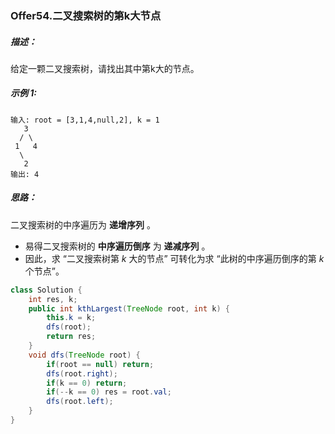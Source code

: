 ### Offer54.二叉搜索树的第k大节点

##### 描述：

给定一颗二叉搜索树，请找出其中第k大的节点。

##### 示例 1:

```
输入: root = [3,1,4,null,2], k = 1
   3
  / \
 1   4
  \
   2
输出: 4
```

##### 思路：

二叉搜索树的中序遍历为 **递增序列** 。

- 易得二叉搜索树的 **中序遍历倒序** 为 **递减序列** 。
- 因此，求 “二叉搜索树第 *k* 大的节点” 可转化为求 “此树的中序遍历倒序的第 *k* 个节点”。

```java
class Solution {
    int res, k;
    public int kthLargest(TreeNode root, int k) {
        this.k = k;
        dfs(root);
        return res;
    }
    void dfs(TreeNode root) {
        if(root == null) return;
        dfs(root.right);
        if(k == 0) return;
        if(--k == 0) res = root.val;
        dfs(root.left);
    }
}
```

